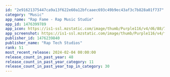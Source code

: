 ```yaml
---
id: "2e91621375447ca9a13f622e60a12bfcaaec693c49b9ec43af3c7b828a01f737"
category: "Music"
app_name: "Rap Fame - Rap Music Studio"
app_id: 1476399789
app_icon: https://is1-ssl.mzstatic.com/image/thumb/Purple116/v4/d6/88/79/d68879f8-0e63-85c7-2666-70052ffc18c4/AppIcon-0-0-1x_U007emarketing-0-7-0-85-220.png/1024x1024bb.png
app_screenshot: https://is1-ssl.mzstatic.com/image/thumb/Purple116/v4/f0/09/be/f009be45-556c-8e5d-338e-03d82f38414f/0bf0ac30-d86a-4021-a899-d2732bf89dbb_screenshot_ios_en_1242x2688_emoji2_ASO_2.jpg/1242x2688bb.png
publisher_id: 1476239840
publisher_name: "Rap Tech Studios"
rank: 51
most_recent_release: 2024-02-04 00:00:00
release_count_in_past_year: 48
release_count_in_past_year_category: 11
release_count_in_past_year_top_in_category: 30
---
```

